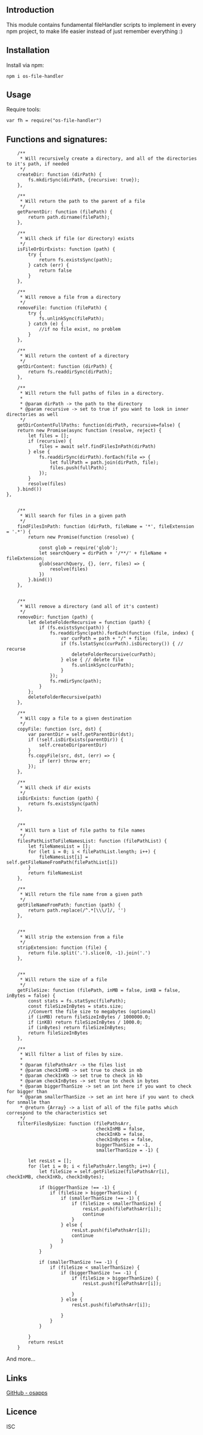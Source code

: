 Introduction
------------

This module contains fundamental fileHandler scripts to implement in every npm project, to make life
easier instead of just remember everything :)

## Installation
Install via npm:
    
    npm i os-file-handler


## Usage       
Require tools:
        
    var fh = require("os-file-handler")

## Functions and signatures:

        /**
         * Will recursively create a directory, and all of the directories to it's path, if needed
         */
        createDir: function (dirPath) {
            fs.mkdirSync(dirPath, {recursive: true});
        },
    
        /**
         * Will return the path to the parent of a file
         */
        getParentDir: function (filePath) {
            return path.dirname(filePath);
        },
    
        /**
         * Will check if file (or directory) exists
         */
        isFileOrDirExists: function (path) {
            try {
                return fs.existsSync(path);
            } catch (err) {
                return false
            }
        },
    
        /**
         * Will remove a file from a directory
         */
        removeFile: function (filePath) {
            try {
                fs.unlinkSync(filePath);
            } catch (e) {
                //if no file exist, no problem
            }
        },
    
        /**
         * Will return the content of a directory
         */
        getDirContent: function (dirPath) {
            return fs.readdirSync(dirPath);
        },
    
        /**
         * Will return the full paths of files in a directory.
         *
         * @param dirPath -> the path to the directory
         * @param recursive -> set to true if you want to look in inner directories as well
         */
        getDirContentFullPaths: function(dirPath, recursive=false) {
        return new Promise(async function (resolve, reject) {
            let files = [];
            if (recursive) {
                files = await self.findFilesInPath(dirPath)
            } else {
                fs.readdirSync(dirPath).forEach(file => {
                    let fullPath = path.join(dirPath, file);
                    files.push(fullPath);
                });
            }
            resolve(files)
        }.bind())
    },
    
    
        /**
         * Will search for files in a given path
         */
        findFilesInPath: function (dirPath, fileName = '*', fileExtension = '.*') {
            return new Promise(function (resolve) {
    
                const glob = require('glob');
                let searchQuery = dirPath + '/**/' + fileName + fileExtension;
                glob(searchQuery, {}, (err, files) => {
                    resolve(files)
                })
            }.bind())
        },
    
    
        /**
         * Will remove a directory (and all of it's content)
         */
        removeDir: function (path) {
            let deleteFolderRecursive = function (path) {
                if (fs.existsSync(path)) {
                    fs.readdirSync(path).forEach(function (file, index) {
                        var curPath = path + "/" + file;
                        if (fs.lstatSync(curPath).isDirectory()) { // recurse
                            deleteFolderRecursive(curPath);
                        } else { // delete file
                            fs.unlinkSync(curPath);
                        }
                    });
                    fs.rmdirSync(path);
                }
            };
            deleteFolderRecursive(path)
        },
    
        /**
         * Will copy a file to a given destination
         */
        copyFile: function (src, dst) {
            var parentDir = self.getParentDir(dst);
            if (!self.isDirExists(parentDir)) {
                self.createDir(parentDir)
            }
            fs.copyFile(src, dst, (err) => {
                if (err) throw err;
            });
        },
    
        /**
         * Will check if dir exists
         */
        isDirExists: function (path) {
            return fs.existsSync(path)
        },
    
    
        /**
         * Will turn a list of file paths to file names
         */
        filesPathListToFileNamesList: function (filePathList) {
            let fileNamesList = [];
            for (let i = 0; i < filePathList.length; i++) {
                fileNamesList[i] = self.getFileNameFromPath(filePathList[i])
            }
            return fileNamesList
        },
    
        /**
         * Will return the file name from a given path
         */
        getFileNameFromPath: function (path) {
            return path.replace(/^.*[\\\/]/, '')
        },
    
    
        /**
         * Will strip the extension from a file
         */
        stripExtension: function (file) {
            return file.split('.').slice(0, -1).join('.')
        },
    
    
        /**
         * Will return the size of a file
         */
        getFileSize: function (filePath, inMB = false, inKB = false, inBytes = false) {
            const stats = fs.statSync(filePath);
            const fileSizeInBytes = stats.size;
            //Convert the file size to megabytes (optional)
            if (inMB) return fileSizeInBytes / 1000000.0;
            if (inKB) return fileSizeInBytes / 1000.0;
            if (inBytes) return fileSizeInBytes;
            return fileSizeInBytes
        },
    
        /**
         * Will filter a list of files by size.
         *
         * @param filePathsArr -> the files list
         * @param checkInMB -> set true to check in mb
         * @param checkInKb -> set true to check in kb
         * @param checkInBytes -> set true to check in bytes
         * @param biggerThanSize -> set an int here if you want to check for bigger than
         * @param smallerThanSize -> set an int here if you want to check for snmalle than
         * @return {Array} -> a list of all of the file paths which correspond to the characteristics set
         */
        filterFilesBySize: function (filePathsArr,
                                     checkInMB = false,
                                     checkInKb = false,
                                     checkInBytes = false,
                                     biggerThanSize = -1,
                                     smallerThanSize = -1) {
    
            let resLst = [];
            for (let i = 0; i < filePathsArr.length; i++) {
                let fileSize = self.getFileSize(filePathsArr[i], checkInMB, checkInKb, checkInBytes);
    
                if (biggerThanSize !== -1) {
                    if (fileSize > biggerThanSize) {
                        if (smallerThanSize !== -1) {
                            if (fileSize < smallerThanSize) {
                                resLst.push(filePathsArr[i]);
                                continue
                            }
                        } else {
                            resLst.push(filePathsArr[i]);
                            continue
                        }
                    }
                }
    
                if (smallerThanSize !== -1) {
                    if (fileSize < smallerThanSize) {
                        if (biggerThanSize !== -1) {
                            if (fileSize > biggerThanSize) {
                                resLst.push(filePathsArr[i]);
    
                            }
                        } else {
                            resLst.push(filePathsArr[i]);
    
                        }
                    }
                }
    
            }
            return resLst
        }
And more...


## Links
[GitHub - osapps](https://github.com/osfunapps)

## Licence
ISC